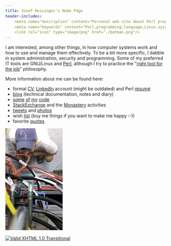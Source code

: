 ```yaml
---
title: Jozef Reisinger's Home Page
header-includes:
    <meta name="description" content="Personal web site about Perl programming, Linux operating system, system administration, computer networking, IT audit and security" />
    <meta name="keywords" content="Perl,programming,language,Linux,sysadmin,admin,system,administrator,computer,networking,IT,security,audit,auditing" />
    <link rel="icon" type="image/png" href="./batman.png"/>
---
```


I am interested, among other things, in how computer systems work and how to
use and manage them effectively. To be a bit more specific, I dabble in system
administration, security and programming. Some of my preferred IT tools are
GNU/Linux and [Perl](http://www.perl.org), although I try to practice the
"[right tool for the
job](http://catb.org/esr/writings/unix-koans/shell-tools.html)" philosophy.

More information about me can be found here:

-   formal [CV](cv.html),
    [LinkedIn](http://sk.linkedin.com/in/jozefreisinger) account (might be
    outdated) and Perl [résumé](http://perlresume.org/REISINGE)
-   [blog](http://jreisinger.blogspot.com/) (technical documentation,
    notes and diary)
-   [some](https://metacpan.org/pod/App::Monport) [of](https://github.com/skx/sysadmin-util/blob/master/ssh-test) [my](https://github.com/jreisinger/ansible-role-awsserver) [code](https://github.com/jreisinger)
-   [StackExchange](https://stackexchange.com/users/1010742/jreisinger?tab=activity)
    and the [Monastery](http://perlmonks.org/?node_id=6364;user=reisinge)
    activities
-   [tweets](https://twitter.com/JozefReisinger) and [photos](https://www.flickr.com/photos/jozrei)
-   wish [list](http://amzn.com/w/23WE353M6O53S) (buy me things if you
    want to make me happy :-))
-   favorite [quotes](https://raw.githubusercontent.com/jreisinger/blog/master/posts/quotes.txt)

![me@dc](rack_top.jpg "Hmmm, why oh why, isn't it working ... :-)")

[![Valid XHTML 1.0
Transitional](http://www.w3.org/Icons/valid-xhtml10-blue)](http://validator.w3.org/check?uri=http://jreisinger.github.io)

